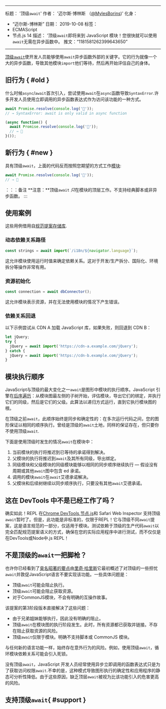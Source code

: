 ***

标题： '顶级`await`'
作者： '迈尔斯·博林斯 （[@MylesBorins](https://twitter.com/MylesBorins))'
化身：

*   “迈尔斯-博林斯”
    日期： 2019-10-08
    标签：
*   ECMAScript
*   节点.js 14
    描述： '顶级`await`即将来到 JavaScript 模块！您很快就可以使用`await`无需在异步函数中。
    推文：“1181581262399643650”

***

[顶级`await`](https://github.com/tc39/proposal-top-level-await)使开发人员能够使用`await`异步函数外部的关键字。它的行为就像一个大的异步函数，导致其他模块`import`他们等待，然后再开始评估自己的身体。

## 旧行为 { #old }

什么时候`async`/`await`首次引入，尝试使用`await`在`async`函数导致`SyntaxError`.许多开发人员使用立即调用的异步函数表达式作为访问该功能的一种方式。

```js
await Promise.resolve(console.log('🎉'));
// → SyntaxError: await is only valid in async function

(async function() {
  await Promise.resolve(console.log('🎉'));
  // → 🎉
}());
```

## 新行为 { #new }

具有顶级`await`，上面的代码反而按照您期望的方式工作[模块](/features/modules):

```js
await Promise.resolve(console.log('🎉'));
// → 🎉
```

：：：备注
**注意：**顶级`await` *只*在模块的顶层工作。不支持经典脚本或非异步函数。
:::

## 使用案例

这些用例借用自[规范提案存储库](https://github.com/tc39/proposal-top-level-await#use-cases).

### 动态依赖关系路径

```js
const strings = await import(`/i18n/${navigator.language}`);
```

这允许模块使用运行时值来确定依赖关系。这对于开发/生产拆分、国际化、环境拆分等操作非常有用。

### 资源初始化

```js
const connection = await dbConnector();
```

这允许模块表示资源，并在无法使用模块的情况下产生错误。

### 依赖关系回退

以下示例尝试从 CDN A 加载 JavaScript 库，如果失败，则回退到 CDN B：

```js
let jQuery;
try {
  jQuery = await import('https://cdn-a.example.com/jQuery');
} catch {
  jQuery = await import('https://cdn-b.example.com/jQuery');
}
```

## 模块执行顺序

JavaScript与顶级的最大变化之一`await`是图形中模块的执行顺序。JavaScript 引擎在[后序遍历](https://en.wikibooks.org/wiki/A-level_Computing/AQA/Paper\_1/Fundamentals_of_algorithms/Tree_traversal#Post-order)：从模块图最左侧的子树开始，评估模块，导出它们的绑定，并执行它们的同级，然后是它们的父级。此算法以递归方式运行，直到它执行模块图的根。

在顶级之前`await`，此顺序始终是同步和确定性的：在多次运行代码之间，您的图形保证以相同的顺序执行。曾经是顶级的`await`土地，同样的保证存在，但只要你不使用顶级`await`.

下面是使用顶级时发生的情况`await`在模块中：

1.  当前模块的执行将推迟到已等待的承诺得到解决。
2.  父模块的执行将推迟到`await`及其所有同级，导出绑定。
3.  同级模块和父级模块的同级模块能够以相同的同步顺序继续执行 — 假设没有周期或其他`await`图中包含 ed 承诺。
4.  调用的模块`await`在`await`艾德承诺解决。
5.  父模块和后续树继续以同步顺序执行，只要没有其他`await`艾德承诺。

## 这在 DevTools 中不是已经工作了吗？

确实如此！REPL 在[Chrome DevTools](https://developers.google.com/web/updates/2017/08/devtools-release-notes#await),[节点.js](https://github.com/nodejs/node/issues/13209)和 Safari Web Inspector 支持顶级`await`暂时了。但是，此功能是非标准的，仅限于REPL！它与顶级不同`await`提案，这是语言规范的一部分，仅适用于模块。测试依赖于顶级的生产代码`await`以完全匹配规范提案语义的方式，确保在您的实际应用程序中进行测试，而不仅仅是在DevTools或Node中.js REPL！

## 不是顶级的`await`一把脚枪？

也许你已经看到了[臭名昭著的要点](https://gist.github.com/Rich-Harris/0b6f317657f5167663b493c722647221)由[里奇·哈里斯](https://twitter.com/Rich_Harris)它最初概述了对顶级的一些担忧`await`并敦促JavaScript语言不要实现该功能。一些具体问题是：

*   顶级`await`可能会阻止执行。
*   顶级`await`可能会阻止获取资源。
*   对于CommonJS模块，不会有明确的互操作故事。

该提案的第3阶段版本直接解决了这些问题：

*   由于兄弟姐妹能够执行，因此没有明确的阻止。
*   顶级`await`在模块图的执行阶段发生。此时，所有资源都已获取并链接。不存在阻止获取资源的风险。
*   顶级`await`仅限于模块。明确不支持脚本或 CommonJS 模块。

与任何新的语言功能一样，始终存在意外行为的风险。例如，使用顶级`await`，循环模块依赖关系可能会引入死锁。

没有顶级`await`，JavaScript 开发人员经常使用异步立即调用的函数表达式只是为了获取访问权限`await`.不幸的是，这种模式导致图形执行的确定性和应用程序的静态可分析性降低。由于这些原因，缺乏顶层`await`被视为比该功能引入的危害更高的风险。

## 支持顶级`await`{ #support }

<feature-support chrome="89 https://bugs.chromium.org/p/v8/issues/detail?id=9344"
              firefox="no https://bugzilla.mozilla.org/show_bug.cgi?id=1519100"
              safari="15 https://bugs.webkit.org/show_bug.cgi?id=202484"
              nodejs="14"
              babel="no https://github.com/babel/proposals/issues/44"></feature-support>
